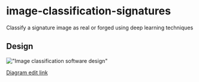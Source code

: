 # image-classification-signatures
Classify a signature image as real or forged using deep learning techniques

## Design

!["Image classification software design"](https://app.lucidchart.com/publicSegments/view/ff8e2ca3-14b2-4f6a-aa6b-ef2869844c94/image.png)

[Diagram edit link](https://app.lucidchart.com/documents/view/86e80cba-58ed-4e4b-977d-fb154c085966/0_0#?folder_id=home&browser=icon) 

